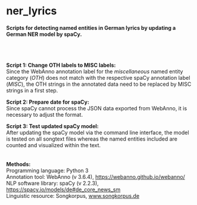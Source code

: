 # ner_lyrics
<h4>Scripts for detecting named entities in German lyrics by updating a German NER model by spaCy.</h4>
<br></br>

__Script 1: Change OTH labels to MISC labels:__ 
<br>Since the WebAnno annotation label for the _miscellaneous_ named entity category (_OTH_) does not match with the respective spaCy annotation label (_MISC_), the OTH strings in the annotated data need to be replaced by MISC strings in a first step.</br>

__Script 2: Prepare date for spaCy:__
<br>Since spaCy cannot process the JSON data exported from WebAnno, it is necessary to adjust the format.</br>

__Script 3: Test updated spaCy model:__
<br>After updating the spaCy model via the command line interface, the model is tested on all songtext files whereas the named entities included are counted and visualized within the text.</br>
<br></br>
__Methods:__
<br>Programming language: Python 3</br>
Annotation tool: WebAnno (v 3.6.4), https://webanno.github.io/webanno/
<br>NLP software library: spaCy (v 2.2.3), https://spacy.io/models/de#de_core_news_sm</br>
Linguistic resource: Songkorpus, www.songkorpus.de
